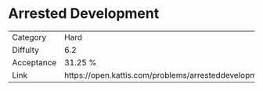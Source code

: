 # Arrested Development

<table>
    <tr>
        <td>Category</td>
        <td>Hard</td>
    </tr>
    <tr>
        <td>Diffulty</td>
        <td>6.2</td>
    </tr>
    <tr>
        <td>Acceptance</td>
        <td>31.25 %</td>
    </tr>
    <tr>
        <td>Link</td>
        <td>https://open.kattis.com/problems/arresteddevelopment</td>
    </tr>
</table>